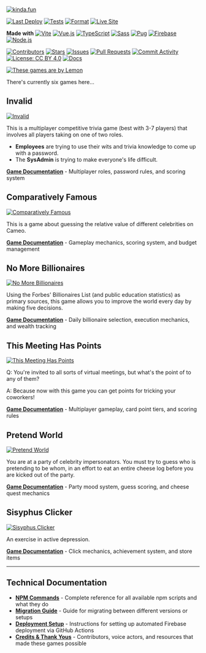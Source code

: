 [![kinda.fun](https://kinda.fun/img/og-wide.png)](https://kinda.fun)

[![Last Deploy](https://img.shields.io/github/last-commit/AhoyLemon/kinda.fun/main?label=Last%20Deploy&style=for-the-badge&color=green)](https://github.com/AhoyLemon/kinda.fun/actions)
[![Tests](https://img.shields.io/badge/Unit%20Tests-Vitest-6E9F18?style=for-the-badge&logo=vitest&logoColor=white)](vitest.config.js)
[![Format](https://img.shields.io/badge/Format-Prettier-ff69b4?style=for-the-badge&logo=prettier&logoColor=white)](.prettierrc.json)
[![Live Site](https://img.shields.io/badge/Live%20Site-kinda.fun-blue?style=for-the-badge)](https://kinda.fun)

**Made with**
[![Vite](https://img.shields.io/badge/Vite-000?style=for-the-badge&labelColor=646CFF&logo=vite&logoColor=white&color=222)](https://vitejs.dev/)
[![Vue.js](https://img.shields.io/badge/Vue.js-000?style=for-the-badge&labelColor=4FC08D&logo=vue.js&logoColor=white&color=222)](https://vuejs.org/)
[![TypeScript](https://img.shields.io/badge/TypeScript-000?style=for-the-badge&labelColor=3178C6&logo=typescript&logoColor=white&color=222)](https://www.typescriptlang.org/)
[![Sass](https://img.shields.io/badge/Sass-000?style=for-the-badge&labelColor=CC6699&logo=sass&logoColor=white&color=222)](https://sass-lang.com/)
[![Pug](https://img.shields.io/badge/Pug-000?style=for-the-badge&labelColor=A86454&logo=pug&logoColor=white&color=222)](https://pugjs.org/)
[![Firebase](https://img.shields.io/badge/Firebase-000?style=for-the-badge&labelColor=FFCA28&logo=firebase&logoColor=white&color=222)](https://firebase.google.com/)
[![Node.js](https://img.shields.io/badge/Node.js-000?style=for-the-badge&labelColor=339933&logo=node.js&logoColor=white&color=222)](https://nodejs.org/)

[![Contributors](https://img.shields.io/github/contributors/AhoyLemon/kinda.fun?style=for-the-badge&logo=github&color=0074D9)](https://github.com/AhoyLemon/kinda.fun/graphs/contributors)
[![Stars](https://img.shields.io/github/stars/AhoyLemon/kinda.fun?style=for-the-badge&logo=github&logoColor=white&color=E5E828)](https://github.com/AhoyLemon/kinda.fun/stargazers)
[![Issues](https://img.shields.io/github/issues/AhoyLemon/kinda.fun?style=for-the-badge&logo=github&logoColor=white)](https://github.com/AhoyLemon/kinda.fun/issues)
[![Pull Requests](https://img.shields.io/github/issues-pr/AhoyLemon/kinda.fun?style=for-the-badge&logo=github)](https://github.com/AhoyLemon/kinda.fun/pulls)
[![Commit Activity](https://img.shields.io/github/commit-activity/m/AhoyLemon/kinda.fun?style=for-the-badge)](https://github.com/AhoyLemon/kinda.fun/commits/main)
[![License: CC BY 4.0](https://img.shields.io/badge/License-CC%20BY%204.0-white?style=for-the-badge&logo=creativecommons&logoColor=white)](LICENSE)
[![Docs](https://img.shields.io/badge/Docs-Available-4FC08D?style=for-the-badge&logo=readthedocs&logoColor=white)](docs/)

[![These games are by Lemon](https://img.shields.io/badge/These%20games%20are%20by-Lemon-E5E828?style=for-the-badge&logo=person&logoColor=313131)](https://ahoylemon.xyz)

There's currently six games here...

## Invalid

[![Invalid](https://kinda.fun/img/og-invalid.png)](https://kinda.fun/invalid)

This is a multiplayer competitive trivia game (best with 3-7 players) that involves all players taking on one of two roles.

- **Employees** are trying to use their wits and trivia knowledge to come up with a password.
- The **SysAdmin** is trying to make everyone's life difficult.

**[Game Documentation](docs/invalid.md)** - Multiplayer roles, password rules, and scoring system

## Comparatively Famous

[![Comparatively Famous](https://kinda.fun/img/og-famous.png)](https://kinda.fun/cameo)

This is a game about guessing the relative value of different celebrities on Cameo.

**[Game Documentation](docs/cameo.md)** - Gameplay mechanics, scoring system, and budget management

## No More Billionaires

[![No More Billionaires](https://kinda.fun/img/og-guillotine.jpg)](https://kinda.fun/guillotine)

Using the Forbes' Billionaires List (and public education statistics) as primary sources, this game allows you to improve the world every day by making five decisions.

**[Game Documentation](docs/guillotine.md)** - Daily billionaire selection, execution mechanics, and wealth tracking

## This Meeting Has Points

[![This Meeting Has Points](https://kinda.fun/img/og-meeting.png)](https://kinda.fun/meeting)

Q: You're invited to all sorts of virtual meetings, but what's the point of to any of them?

A: Because now with this game you can get points for tricking your coworkers!

**[Game Documentation](docs/meeting.md)** - Multiplayer gameplay, card point tiers, and scoring rules

## Pretend World

[![Pretend World](https://kinda.fun/img/og-pretend.png)](https://kinda.fun/pretend)

You are at a party of celebrity impersonators. You must try to guess who is pretending to be whom, in an effort to eat an entire cheese log before you are kicked out of the party.

**[Game Documentation](docs/pretend.md)** - Party mood system, guess scoring, and cheese quest mechanics

## Sisyphus Clicker

[![Sisyphus Clicker](https://kinda.fun/img/og-sisyphus.png)](https://kinda.fun/sisyphus)

An exercise in active depression.

**[Game Documentation](docs/sisyphus.md)** - Click mechanics, achievement system, and store items

---

## Technical Documentation

- **[NPM Commands](docs/npm-commands.md)** - Complete reference for all available npm scripts and what they do
- **[Migration Guide](docs/migration-guide.md)** - Guide for migrating between different versions or setups
- **[Deployment Setup](docs/deployment-setup.md)** - Instructions for setting up automated Firebase deployment via GitHub Actions
- **[Credits & Thank Yous](docs/credits.md)** - Contributors, voice actors, and resources that made these games possible
